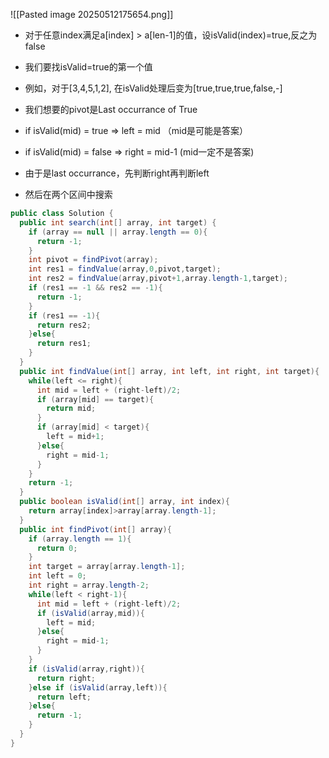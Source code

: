 ![[Pasted image 20250512175654.png]]
- 对于任意index满足a[index] > a[len-1]的值，设isValid(index)=true,反之为false
- 我们要找isValid=true的第一个值
- 例如，对于[3,4,5,1,2], 在isValid处理后变为[true,true,true,false,-]
- 我们想要的pivot是Last occurrance of True

- if isValid(mid) = true => left = mid （mid是可能是答案）
- if isValid(mid) = false => right = mid-1 (mid一定不是答案)
- 由于是last occurrance，先判断right再判断left
- 然后在两个区间中搜索

```java
public class Solution {
  public int search(int[] array, int target) {
    if (array == null || array.length == 0){
      return -1;
    }
    int pivot = findPivot(array);
    int res1 = findValue(array,0,pivot,target);
    int res2 = findValue(array,pivot+1,array.length-1,target);
    if (res1 == -1 && res2 == -1){
      return -1;
    }
    if (res1 == -1){
      return res2;
    }else{
      return res1;
    }
  }
  public int findValue(int[] array, int left, int right, int target){
    while(left <= right){
      int mid = left + (right-left)/2;
      if (array[mid] == target){
        return mid;
      }
      if (array[mid] < target){
        left = mid+1;
      }else{
        right = mid-1;
      }
    }
    return -1;
  }
  public boolean isValid(int[] array, int index){
    return array[index]>array[array.length-1];
  }
  public int findPivot(int[] array){
    if (array.length == 1){
      return 0; 
    } 
    int target = array[array.length-1];
    int left = 0;
    int right = array.length-2;
    while(left < right-1){
      int mid = left + (right-left)/2;
      if (isValid(array,mid)){
        left = mid;
      }else{
        right = mid-1;
      }
    }
    if (isValid(array,right)){
      return right;
    }else if (isValid(array,left)){
      return left;
    }else{
      return -1;
    }
  }
}

```